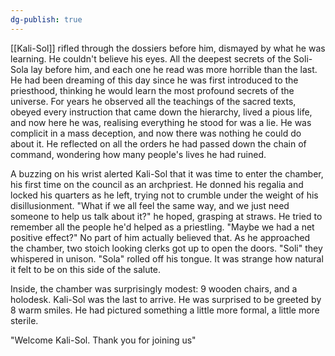```yaml
---
dg-publish: true
---
```

[[Kali-Sol]] rifled through the dossiers before him, dismayed by what he was
learning. He couldn't believe his eyes. All the deepest secrets of the
Soli-Sola lay before him, and each one he read was more horrible than
the last. He had been dreaming of this day since he was first introduced
to the priesthood, thinking he would learn the most profound secrets of
the universe. For years he observed all the teachings of the sacred
texts, obeyed every instruction that came down the hierarchy, lived a
pious life, and now here he was, realising everything he stood for was a
lie. He was complicit in a mass deception, and now there was nothing he
could do about it. He reflected on all the orders he had passed down the
chain of command, wondering how many people's lives he had ruined.

A buzzing on his wrist alerted Kali-Sol that it was time to enter the
chamber, his first time on the council as an archpriest. He donned his
regalia and locked his quarters as he left, trying not to crumble under
the weight of his disillusionment. "What if we all feel the same way,
and we just need someone to help us talk about it?" he hoped, grasping
at straws. He tried to remember all the people he'd helped as a
priestling. "Maybe we had a net positive effect?" No part of him
actually believed that. As he approached the chamber, two stoich looking
clerks got up to open the doors. "Soli" they whispered in unison. "Sola"
rolled off his tongue. It was strange how natural it felt to be on this
side of the salute.

Inside, the chamber was surprisingly modest: 9 wooden chairs, and a
holodesk. Kali-Sol was the last to arrive. He was surprised to be
greeted by 8 warm smiles. He had pictured something a little more
formal, a little more sterile.

"Welcome Kali-Sol. Thank you for joining us"
